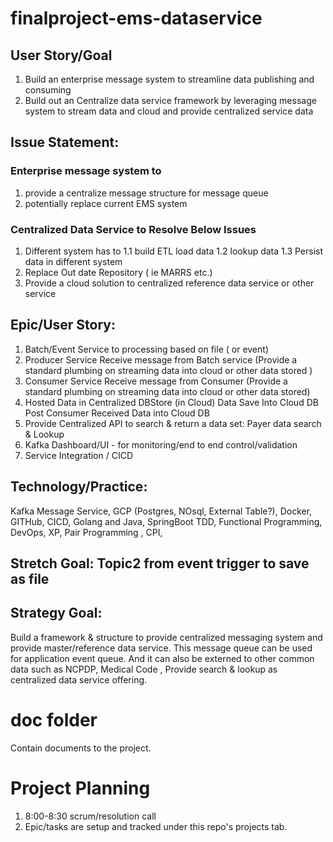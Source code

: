# finalproject-ems-dataservice

## User Story/Goal
1. Build an enterprise message system to streamline data publishing and consuming 
2. Build out an Centralize data service framework by leveraging message system to stream data and cloud and provide centralized service data 

## Issue Statement:  
### Enterprise message system to 
1. provide a centralize message structure for message queue
2. potentially replace current EMS system 

### Centralized Data Service to Resolve Below Issues
1.  Different system has to 
    1.1 build ETL load data 
    1.2 lookup data 
    1.3 Persist data in different system
2.  Replace Out date Repository  ( ie MARRS etc.)
3.  Provide a cloud solution to centralized reference data service or other service

## Epic/User Story: 
1. Batch/Event Service to processing based on file ( or event)   
2. Producer Service	Receive message from Batch service 	(Provide a standard plumbing on streaming data into cloud or other data stored )	
3. Consumer Service	Receive message from Consumer (Provide a standard plumbing on streaming data into cloud or other data stored)
4. Hosted Data in Centralized DBStore (in Cloud)  Data Save Into Cloud DB	Post Consumer Received Data into Cloud DB	
5. Provide Centralized API to search & return a data set: Payer data search & Lookup
6. Kafka Dashboard/UI - for monitoring/end to end control/validation 		
7. Service Integration / CICD			

## Technology/Practice:  
Kafka Message Service, GCP (Postgres, NOsql, External Table?), Docker, GITHub, CICD, Golang and Java, SpringBoot
TDD, Functional Programming, DevOps, XP, Pair Programming , CPI, 

## Stretch Goal: Topic2 from event trigger to save as file

## Strategy Goal: 
Build a framework & structure to provide centralized messaging system and provide master/reference data service. 
This message queue can be used for application event queue. 
And it can also be externed to other common data such as  NCPDP,  Medical Code , Provide search & lookup as centralized data service offering.

# doc folder 
Contain documents to the project.

# Project Planning
1. 8:00-8:30 scrum/resolution call
2. Epic/tasks are setup and tracked under this repo's projects tab.
